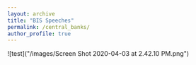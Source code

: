 ```yaml
---
layout: archive
title: "BIS Speeches"
permalink: /central_banks/
author_profile: true
---
```


![test]("/images/Screen Shot 2020-04-03 at 2.42.10 PM.png")
